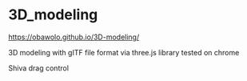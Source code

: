 # 3D_modeling

https://obawolo.github.io/3D-modeling/  

3D modeling with gITF file format via three.js library
tested on chrome

Shiva drag control 
